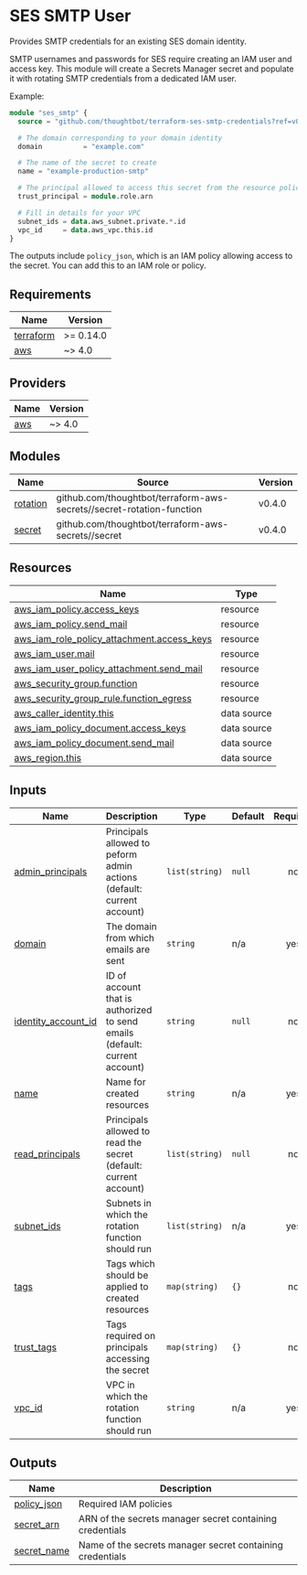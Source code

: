 # SES SMTP User

Provides SMTP credentials for an existing SES domain identity.

SMTP usernames and passwords for SES require creating an IAM user and access
key. This module will create a Secrets Manager secret and populate it with
rotating SMTP credentials from a dedicated IAM user.

Example:

``` terraform
module "ses_smtp" {
  source = "github.com/thoughtbot/terraform-ses-smtp-credentials?ref=v0.1.0"

  # The domain corresponding to your domain identity
  domain          = "example.com"

  # The name of the secret to create
  name = "example-production-smtp"

  # The principal allowed to access this secret from the resource policy
  trust_principal = module.role.arn

  # Fill in details for your VPC
  subnet_ids = data.aws_subnet.private.*.id
  vpc_id     = data.aws_vpc.this.id
}
```

The outputs include `policy_json`, which is an IAM policy allowing access to the
secret. You can add this to an IAM role or policy.

<!-- BEGIN_TF_DOCS -->
## Requirements

| Name | Version |
|------|---------|
| <a name="requirement_terraform"></a> [terraform](#requirement\_terraform) | >= 0.14.0 |
| <a name="requirement_aws"></a> [aws](#requirement\_aws) | ~> 4.0 |

## Providers

| Name | Version |
|------|---------|
| <a name="provider_aws"></a> [aws](#provider\_aws) | ~> 4.0 |

## Modules

| Name | Source | Version |
|------|--------|---------|
| <a name="module_rotation"></a> [rotation](#module\_rotation) | github.com/thoughtbot/terraform-aws-secrets//secret-rotation-function | v0.4.0 |
| <a name="module_secret"></a> [secret](#module\_secret) | github.com/thoughtbot/terraform-aws-secrets//secret | v0.4.0 |

## Resources

| Name | Type |
|------|------|
| [aws_iam_policy.access_keys](https://registry.terraform.io/providers/hashicorp/aws/latest/docs/resources/iam_policy) | resource |
| [aws_iam_policy.send_mail](https://registry.terraform.io/providers/hashicorp/aws/latest/docs/resources/iam_policy) | resource |
| [aws_iam_role_policy_attachment.access_keys](https://registry.terraform.io/providers/hashicorp/aws/latest/docs/resources/iam_role_policy_attachment) | resource |
| [aws_iam_user.mail](https://registry.terraform.io/providers/hashicorp/aws/latest/docs/resources/iam_user) | resource |
| [aws_iam_user_policy_attachment.send_mail](https://registry.terraform.io/providers/hashicorp/aws/latest/docs/resources/iam_user_policy_attachment) | resource |
| [aws_security_group.function](https://registry.terraform.io/providers/hashicorp/aws/latest/docs/resources/security_group) | resource |
| [aws_security_group_rule.function_egress](https://registry.terraform.io/providers/hashicorp/aws/latest/docs/resources/security_group_rule) | resource |
| [aws_caller_identity.this](https://registry.terraform.io/providers/hashicorp/aws/latest/docs/data-sources/caller_identity) | data source |
| [aws_iam_policy_document.access_keys](https://registry.terraform.io/providers/hashicorp/aws/latest/docs/data-sources/iam_policy_document) | data source |
| [aws_iam_policy_document.send_mail](https://registry.terraform.io/providers/hashicorp/aws/latest/docs/data-sources/iam_policy_document) | data source |
| [aws_region.this](https://registry.terraform.io/providers/hashicorp/aws/latest/docs/data-sources/region) | data source |

## Inputs

| Name | Description | Type | Default | Required |
|------|-------------|------|---------|:--------:|
| <a name="input_admin_principals"></a> [admin\_principals](#input\_admin\_principals) | Principals allowed to peform admin actions (default: current account) | `list(string)` | `null` | no |
| <a name="input_domain"></a> [domain](#input\_domain) | The domain from which emails are sent | `string` | n/a | yes |
| <a name="input_identity_account_id"></a> [identity\_account\_id](#input\_identity\_account\_id) | ID of account that is authorized to send emails (default: current account) | `string` | `null` | no |
| <a name="input_name"></a> [name](#input\_name) | Name for created resources | `string` | n/a | yes |
| <a name="input_read_principals"></a> [read\_principals](#input\_read\_principals) | Principals allowed to read the secret (default: current account) | `list(string)` | `null` | no |
| <a name="input_subnet_ids"></a> [subnet\_ids](#input\_subnet\_ids) | Subnets in which the rotation function should run | `list(string)` | n/a | yes |
| <a name="input_tags"></a> [tags](#input\_tags) | Tags which should be applied to created resources | `map(string)` | `{}` | no |
| <a name="input_trust_tags"></a> [trust\_tags](#input\_trust\_tags) | Tags required on principals accessing the secret | `map(string)` | `{}` | no |
| <a name="input_vpc_id"></a> [vpc\_id](#input\_vpc\_id) | VPC in which the rotation function should run | `string` | n/a | yes |

## Outputs

| Name | Description |
|------|-------------|
| <a name="output_policy_json"></a> [policy\_json](#output\_policy\_json) | Required IAM policies |
| <a name="output_secret_arn"></a> [secret\_arn](#output\_secret\_arn) | ARN of the secrets manager secret containing credentials |
| <a name="output_secret_name"></a> [secret\_name](#output\_secret\_name) | Name of the secrets manager secret containing credentials |
<!-- END_TF_DOCS -->
